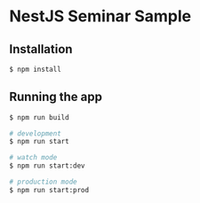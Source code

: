 # NestJS Seminar Sample

## Installation

```bash
$ npm install
```

## Running the app

```bash
$ npm run build

# development
$ npm run start

# watch mode
$ npm run start:dev

# production mode
$ npm run start:prod
```
